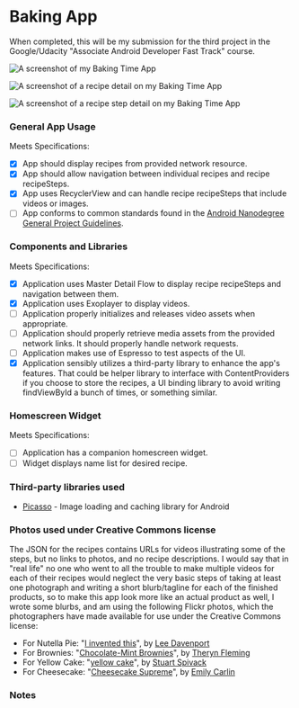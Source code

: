 # Baking App
When completed, this will be my submission for the third project in the Google/Udacity "Associate Android Developer Fast Track" course.

![A screenshot of my Baking Time App](https://raw.githubusercontent.com/tachyonlabs/Google-Udacity-Associate-Android-Developer-Fast-Track-Baking-App/master/baking-time-screenshot.png "A screenshot of my Baking Time App")

![A screenshot of a recipe detail on my Baking Time App](https://raw.githubusercontent.com/tachyonlabs/Google-Udacity-Associate-Android-Developer-Fast-Track-Baking-App/master/baking-time-recipe-detail-screenshot.png "A screenshot of a recipe detail on my Baking Time App")

![A screenshot of a recipe step detail on my Baking Time App](https://raw.githubusercontent.com/tachyonlabs/Google-Udacity-Associate-Android-Developer-Fast-Track-Baking-App/master/baking-time-recipe-step-detail-screenshot.png "A screenshot of a recipe step detail on my Baking Time App")

### General App Usage
Meets Specifications:

* [x] App should display recipes from provided network resource.
* [x] App should allow navigation between individual recipes and recipe recipeSteps.
* [x] App uses RecyclerView and can handle recipe recipeSteps that include videos or images.
* [ ] App conforms to common standards found in the [Android Nanodegree General Project Guidelines](http://udacity.github.io/android-nanodegree-guidelines/core.html).

### Components and Libraries
Meets Specifications:

* [x] Application uses Master Detail Flow to display recipe recipeSteps and navigation between them.
* [x] Application uses Exoplayer to display videos.
* [ ] Application properly initializes and releases video assets when appropriate.
* [ ] Application should properly retrieve media assets from the provided network links. It should properly handle network requests.
* [ ] Application makes use of Espresso to test aspects of the UI.
* [x] Application sensibly utilizes a third-party library to enhance the app's features. That could be helper library to interface with ContentProviders if you choose to store the recipes, a UI binding library to avoid writing findViewById a bunch of times, or something similar.

### Homescreen Widget
Meets Specifications:

* [ ] Application has a companion homescreen widget.
* [ ] Widget displays name list for desired recipe.

### Third-party libraries used

* [Picasso](http://square.github.io/picasso/) - Image loading and caching library for Android

### Photos used under Creative Commons license

The JSON for the recipes contains URLs for videos illustrating some of the steps, but no links to photos, and no recipe descriptions. I would say that in "real life" no one who went to all the trouble to make multiple videos for each of their recipes would neglect the very basic steps of taking at least one photograph and writing a short blurb/tagline for each of the finished products, so to make this app look more like an actual product as well, I wrote some blurbs, and am using the following Flickr photos, which the photographers have made available for use under the Creative Commons license:

* For Nutella Pie: "[I invented this](https://www.flickr.com/photos/leedav/4328677446/)", by [Lee Davenport](https://www.flickr.com/people/leedav/)
* For Brownies: "[Chocolate-Mint Brownies](https://www.flickr.com/photos/theryn/5727350257/)", by [Theryn Fleming](https://www.flickr.com/people/theryn/)
* For Yellow Cake: "[yellow cake](https://www.flickr.com/photos/stuart_spivack/2584637478/)", by [Stuart Spivack](https://www.flickr.com/people/stuart_spivack/)
* For Cheesecake: "[Cheesecake Supreme](https://www.flickr.com/photos/cuttingboard/2699220126)", by [Emily Carlin](https://www.flickr.com/people/cuttingboard/)

### Notes
